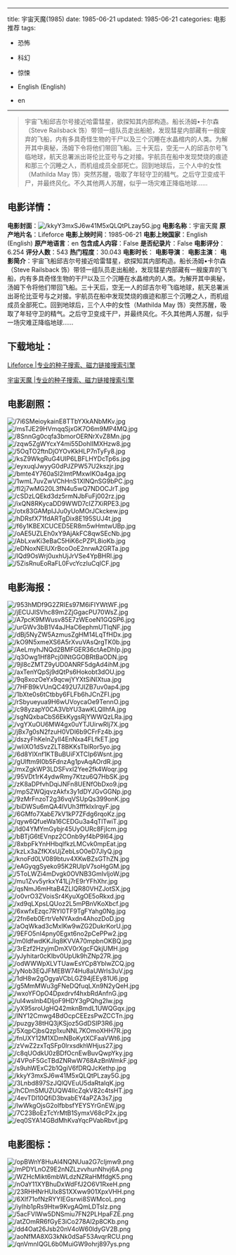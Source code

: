 
---
title: 宇宙天魔(1985)
date: 1985-06-21
updated: 1985-06-21
categories: 电影推荐
tags:
- 恐怖
- 科幻
- 惊悚

- English (English)
- en
---


> 宇宙飞船邱吉尔号接近哈雷彗星，欲探知其内部构造。船长汤姆•卡尔森（Steve Railsback 饰）带领一组队员走出船舱，发现彗星内部藏有一艘废弃的飞船，内有多具奇怪生物的干尸以及三个沉睡在水晶棺内的人类。为解开其中奥秘，汤姆下令将他们带回飞船。三十天后，空无一人的邱吉尔号飞临地球，航天总署派出哥伦比亚号与之对接。宇航员在船中发现焚烧的痕迹和那三个沉睡之人，而机组成员全部死亡。回到地球后，三个人中的女性（Mathilda May 饰）突然苏醒，吸取了年轻守卫的精气。之后守卫变成干尸，并最终风化。不久其他两人苏醒，似乎一场灾难正降临地球……

## **电影详情**：

**电影封面**：<img src="https://image.tmdb.org/t/p/w200/kkyY3mxSJ6w41M5xQLQtPLzay5G.jpg" alt="/kkyY3mxSJ6w41M5xQLQtPLzay5G.jpg" title="/kkyY3mxSJ6w41M5xQLQtPLzay5G.jpg">
**电影名称**：宇宙天魔
**原产地片名**：Lifeforce
**电影上映时间**：1985-06-21
**电影上映国家**：English (English)
**原产地语言**：en
**包含成人内容**：False
**是否纪录片**：False
**电影评分**：6.254
**评分人数**：543
**热门程度**：30.043
**电影时长**：
**电影导演**：
**电影主演**：
**电影简介**：宇宙飞船邱吉尔号接近哈雷彗星，欲探知其内部构造。船长汤姆•卡尔森（Steve Railsback 饰）带领一组队员走出船舱，发现彗星内部藏有一艘废弃的飞船，内有多具奇怪生物的干尸以及三个沉睡在水晶棺内的人类。为解开其中奥秘，汤姆下令将他们带回飞船。三十天后，空无一人的邱吉尔号飞临地球，航天总署派出哥伦比亚号与之对接。宇航员在船中发现焚烧的痕迹和那三个沉睡之人，而机组成员全部死亡。回到地球后，三个人中的女性（Mathilda May 饰）突然苏醒，吸取了年轻守卫的精气。之后守卫变成干尸，并最终风化。不久其他两人苏醒，似乎一场灾难正降临地球……

## **下载地址**：
[Lifeforce |专业的种子搜索、磁力链接搜索引擎](https://movie.amd794.com:2083/?search=Lifeforce&ordering=&mode=match_phrase&page_size=10&page=1)

[宇宙天魔 |专业的种子搜索、磁力链接搜索引擎](https://movie.amd794.com:2083/?search=%E5%AE%87%E5%AE%99%E5%A4%A9%E9%AD%94&ordering=&mode=match_phrase&page_size=10&page=1)
 

## **电影剧照**：
<img src="https://image.tmdb.org/t/p/original/7i6SMeioykainE8TTbYXkANbMKv.jpg" alt="/7i6SMeioykainE8TTbYXkANbMKv.jpg" title="/7i6SMeioykainE8TTbYXkANbMKv.jpg"><img src="https://image.tmdb.org/t/p/original/msTJE29HVmqqSjxGK7O6m9MP4MQ.jpg" alt="/msTJE29HVmqqSjxGK7O6m9MP4MQ.jpg" title="/msTJE29HVmqqSjxGK7O6m9MP4MQ.jpg"><img src="https://image.tmdb.org/t/p/original/8SnnGg0cqfa3bmorOERNrXvZ8Mn.jpg" alt="/8SnnGg0cqfa3bmorOERNrXvZ8Mn.jpg" title="/8SnnGg0cqfa3bmorOERNrXvZ8Mn.jpg"><img src="https://image.tmdb.org/t/p/original/zqw5ZgWYcxY4mi55DohIIMXHzw8.jpg" alt="/zqw5ZgWYcxY4mi55DohIIMXHzw8.jpg" title="/zqw5ZgWYcxY4mi55DohIIMXHzw8.jpg"><img src="https://image.tmdb.org/t/p/original/5OqTO2ftnDjOYOvKkHLP7nTyFy8.jpg" alt="/5OqTO2ftnDjOYOvKkHLP7nTyFy8.jpg" title="/5OqTO2ftnDjOYOvKkHLP7nTyFy8.jpg"><img src="https://image.tmdb.org/t/p/original/ksZ9WkgRuG4UIP6LBFLHYDcTp6s.jpg" alt="/ksZ9WkgRuG4UIP6LBFLHYDcTp6s.jpg" title="/ksZ9WkgRuG4UIP6LBFLHYDcTp6s.jpg"><img src="https://image.tmdb.org/t/p/original/eyxuqlJwyyG0dPJZPW57U2kszjr.jpg" alt="/eyxuqlJwyyG0dPJZPW57U2kszjr.jpg" title="/eyxuqlJwyyG0dPJZPW57U2kszjr.jpg"><img src="https://image.tmdb.org/t/p/original/bmte4Y760aSI2lmtPMxwIKOa4ga.jpg" alt="/bmte4Y760aSI2lmtPMxwIKOa4ga.jpg" title="/bmte4Y760aSI2lmtPMxwIKOa4ga.jpg"><img src="https://image.tmdb.org/t/p/original/1wmL7uvZwVChHnS1XINQnSG9bPC.jpg" alt="/1wmL7uvZwVChHnS1XINQnSG9bPC.jpg" title="/1wmL7uvZwVChHnS1XINQnSG9bPC.jpg"><img src="https://image.tmdb.org/t/p/original/fI2j7wMG20L3fN4u5wQ7NDOCJrT.jpg" alt="/fI2j7wMG20L3fN4u5wQ7NDOCJrT.jpg" title="/fI2j7wMG20L3fN4u5wQ7NDOCJrT.jpg"><img src="https://image.tmdb.org/t/p/original/cSDzLQEkd3dz5rmNJbFuFj002rz.jpg" alt="/cSDzLQEkd3dz5rmNJbFuFj002rz.jpg" title="/cSDzLQEkd3dz5rmNJbFuFj002rz.jpg"><img src="https://image.tmdb.org/t/p/original/ixQN8RKycaDD9WWD7cIZ7XiRPE3.jpg" alt="/ixQN8RKycaDD9WWD7cIZ7XiRPE3.jpg" title="/ixQN8RKycaDD9WWD7cIZ7XiRPE3.jpg"><img src="https://image.tmdb.org/t/p/original/otx83GAMpIJJu0yUoMOrJCkckew.jpg" alt="/otx83GAMpIJJu0yUoMOrJCkckew.jpg" title="/otx83GAMpIJJu0yUoMOrJCkckew.jpg"><img src="https://image.tmdb.org/t/p/original/hDRsfX71fdARTgDix8E195SUJ4t.jpg" alt="/hDRsfX71fdARTgDix8E195SUJ4t.jpg" title="/hDRsfX71fdARTgDix8E195SUJ4t.jpg"><img src="https://image.tmdb.org/t/p/original/f6y1KBEXCUCED5ER8m5wHmtwUBp.jpg" alt="/f6y1KBEXCUCED5ER8m5wHmtwUBp.jpg" title="/f6y1KBEXCUCED5ER8m5wHmtwUBp.jpg"><img src="https://image.tmdb.org/t/p/original/oAE5UZLEh0xY9AjAkFC8qwSEcNb.jpg" alt="/oAE5UZLEh0xY9AjAkFC8qwSEcNb.jpg" title="/oAE5UZLEh0xY9AjAkFC8qwSEcNb.jpg"><img src="https://image.tmdb.org/t/p/original/AbLxwKi3eBaC5HiK6cPZPL8ioKb.jpg" alt="/AbLxwKi3eBaC5HiK6cPZPL8ioKb.jpg" title="/AbLxwKi3eBaC5HiK6cPZPL8ioKb.jpg"><img src="https://image.tmdb.org/t/p/original/eDNoxNElUXrBcoOoE2nrwA2GRTa.jpg" alt="/eDNoxNElUXrBcoOoE2nrwA2GRTa.jpg" title="/eDNoxNElUXrBcoOoE2nrwA2GRTa.jpg"><img src="https://image.tmdb.org/t/p/original/lQd9OsWrj0uxhUjJrVSe4YpBHRl.jpg" alt="/lQd9OsWrj0uxhUjJrVSe4YpBHRl.jpg" title="/lQd9OsWrj0uxhUjJrVSe4YpBHRl.jpg"><img src="https://image.tmdb.org/t/p/original/5ZisRnuEoRaFL0FvcYczIuCqlCF.jpg" alt="/5ZisRnuEoRaFL0FvcYczIuCqlCF.jpg" title="/5ZisRnuEoRaFL0FvcYczIuCqlCF.jpg">

## **电影海报**：
<img src="https://image.tmdb.org/t/p/original/953hMDf9G2ZRIEs97M6iFIYWtWF.jpg" alt="/953hMDf9G2ZRIEs97M6iFIYWtWF.jpg" title="/953hMDf9G2ZRIEs97M6iFIYWtWF.jpg"><img src="https://image.tmdb.org/t/p/original/jECUJlSVhc89m2ZjGgacPU70WsZ.jpg" alt="/jECUJlSVhc89m2ZjGgacPU70WsZ.jpg" title="/jECUJlSVhc89m2ZjGgacPU70WsZ.jpg"><img src="https://image.tmdb.org/t/p/original/A7pcK9MWusv85E7zWEoeN1GQSP6.jpg" alt="/A7pcK9MWusv85E7zWEoeN1GQSP6.jpg" title="/A7pcK9MWusv85E7zWEoeN1GQSP6.jpg"><img src="https://image.tmdb.org/t/p/original/urGWv3bB1V4aJHaC6ephmUTlqNF.jpg" alt="/urGWv3bB1V4aJHaC6ephmUTlqNF.jpg" title="/urGWv3bB1V4aJHaC6ephmUTlqNF.jpg"><img src="https://image.tmdb.org/t/p/original/dBj5NyZW5AzmusZgHM14LqTfHDx.jpg" alt="/dBj5NyZW5AzmusZgHM14LqTfHDx.jpg" title="/dBj5NyZW5AzmusZgHM14LqTfHDx.jpg"><img src="https://image.tmdb.org/t/p/original/kO9N5xmeXS6A5rXvuVAsQrgTK0b.jpg" alt="/kO9N5xmeXS6A5rXvuVAsQrgTK0b.jpg" title="/kO9N5xmeXS6A5rXvuVAsQrgTK0b.jpg"><img src="https://image.tmdb.org/t/p/original/AeLmyhJNQd2BMFGER36ctAeDhIp.jpg" alt="/AeLmyhJNQd2BMFGER36ctAeDhIp.jpg" title="/AeLmyhJNQd2BMFGER36ctAeDhIp.jpg"><img src="https://image.tmdb.org/t/p/original/q3Owg1Hf8Pcj0lNtGGOBRtBaODN.jpg" alt="/q3Owg1Hf8Pcj0lNtGGOBRtBaODN.jpg" title="/q3Owg1Hf8Pcj0lNtGGOBRtBaODN.jpg"><img src="https://image.tmdb.org/t/p/original/9jl8cZMTZ9yUD0ANRF5dgAd4ihM.jpg" alt="/9jl8cZMTZ9yUD0ANRF5dgAd4ihM.jpg" title="/9jl8cZMTZ9yUD0ANRF5dgAd4ihM.jpg"><img src="https://image.tmdb.org/t/p/original/axTenYQpSj9dQtPs6Hokobt3dOU.jpg" alt="/axTenYQpSj9dQtPs6Hokobt3dOU.jpg" title="/axTenYQpSj9dQtPs6Hokobt3dOU.jpg"><img src="https://image.tmdb.org/t/p/original/9q8xozOeYx9qcwjYYXtSiNIXtua.jpg" alt="/9q8xozOeYx9qcwjYYXtSiNIXtua.jpg" title="/9q8xozOeYx9qcwjYYXtSiNIXtua.jpg"><img src="https://image.tmdb.org/t/p/original/7HFB9kVUnQC492U7JIZB7uv0ap4.jpg" alt="/7HFB9kVUnQC492U7JIZB7uv0ap4.jpg" title="/7HFB9kVUnQC492U7JIZB7uv0ap4.jpg"><img src="https://image.tmdb.org/t/p/original/1bXte0s6tCtbby6FLFb6hJCnZFI.jpg" alt="/1bXte0s6tCtbby6FLFb6hJCnZFI.jpg" title="/1bXte0s6tCtbby6FLFb6hJCnZFI.jpg"><img src="https://image.tmdb.org/t/p/original/rSbyueyua9H6wUVoycaOe9TennO.jpg" alt="/rSbyueyua9H6wUVoycaOe9TennO.jpg" title="/rSbyueyua9H6wUVoycaOe9TennO.jpg"><img src="https://image.tmdb.org/t/p/original/c98yzapY0CA3VbYU3awKLQllhfA.jpg" alt="/c98yzapY0CA3VbYU3awKLQllhfA.jpg" title="/c98yzapY0CA3VbYU3awKLQllhfA.jpg"><img src="https://image.tmdb.org/t/p/original/sgNQxbaCbS6EkKygsRjYWWQzLRa.jpg" alt="/sgNQxbaCbS6EkKygsRjYWWQzLRa.jpg" title="/sgNQxbaCbS6EkKygsRjYWWQzLRa.jpg"><img src="https://image.tmdb.org/t/p/original/vgYXuOU6MW4gx0uYTJUirwRlj7X.jpg" alt="/vgYXuOU6MW4gx0uYTJUirwRlj7X.jpg" title="/vgYXuOU6MW4gx0uYTJUirwRlj7X.jpg"><img src="https://image.tmdb.org/t/p/original/jBx7g0sN2fzuH0VDl6b9CFrFz4b.jpg" alt="/jBx7g0sN2fzuH0VDl6b9CFrFz4b.jpg" title="/jBx7g0sN2fzuH0VDl6b9CFrFz4b.jpg"><img src="https://image.tmdb.org/t/p/original/dszyFhKeInZyIl4EnNxa4FLfkET.jpg" alt="/dszyFhKeInZyIl4EnNxa4FLfkET.jpg" title="/dszyFhKeInZyIl4EnNxa4FLfkET.jpg"><img src="https://image.tmdb.org/t/p/original/wIiXO1dSvzZLT8BKKsTblRor5yo.jpg" alt="/wIiXO1dSvzZLT8BKKsTblRor5yo.jpg" title="/wIiXO1dSvzZLT8BKKsTblRor5yo.jpg"><img src="https://image.tmdb.org/t/p/original/6d8YlXnf1KTBuBUiFXTCIp6Wsnt.jpg" alt="/6d8YlXnf1KTBuBUiFXTCIp6Wsnt.jpg" title="/6d8YlXnf1KTBuBUiFXTCIp6Wsnt.jpg"><img src="https://image.tmdb.org/t/p/original/gUlftm9I0b5FdnzAg1pvAqAOrdR.jpg" alt="/gUlftm9I0b5FdnzAg1pvAqAOrdR.jpg" title="/gUlftm9I0b5FdnzAg1pvAqAOrdR.jpg"><img src="https://image.tmdb.org/t/p/original/mxZgkWP3LDSFvxI2Yee2fk4Woqr.jpg" alt="/mxZgkWP3LDSFvxI2Yee2fk4Woqr.jpg" title="/mxZgkWP3LDSFvxI2Yee2fk4Woqr.jpg"><img src="https://image.tmdb.org/t/p/original/95VDt1rK4ydwRmy7Ktzu6Q7HbSK.jpg" alt="/95VDt1rK4ydwRmy7Ktzu6Q7HbSK.jpg" title="/95VDt1rK4ydwRmy7Ktzu6Q7HbSK.jpg"><img src="https://image.tmdb.org/t/p/original/zK8aDPfvhDqiJNFn8UENfObDxo9.jpg" alt="/zK8aDPfvhDqiJNFn8UENfObDxo9.jpg" title="/zK8aDPfvhDqiJNFn8UENfObDxo9.jpg"><img src="https://image.tmdb.org/t/p/original/mpSZWQjqvzAkfx3y1dDYJGvGGNp.jpg" alt="/mpSZWQjqvzAkfx3y1dDYJGvGGNp.jpg" title="/mpSZWQjqvzAkfx3y1dDYJGvGGNp.jpg"><img src="https://image.tmdb.org/t/p/original/9zMrFnzoT2g36vqVSUpQs399onK.jpg" alt="/9zMrFnzoT2g36vqVSUpQs399onK.jpg" title="/9zMrFnzoT2g36vqVSUpQs399onK.jpg"><img src="https://image.tmdb.org/t/p/original/biDWSu6mQA4lVUh3fffkIxIrqyF.jpg" alt="/biDWSu6mQA4lVUh3fffkIxIrqyF.jpg" title="/biDWSu6mQA4lVUh3fffkIxIrqyF.jpg"><img src="https://image.tmdb.org/t/p/original/6GMfo7XabE7kV1kP7ZFdg6rqoKz.jpg" alt="/6GMfo7XabE7kV1kP7ZFdg6rqoKz.jpg" title="/6GMfo7XabE7kV1kP7ZFdg6rqoKz.jpg"><img src="https://image.tmdb.org/t/p/original/qyw6QfueWa16CEDGu3a4qTlTwiT.jpg" alt="/qyw6QfueWa16CEDGu3a4qTlTwiT.jpg" title="/qyw6QfueWa16CEDGu3a4qTlTwiT.jpg"><img src="https://image.tmdb.org/t/p/original/ld04YMYmGybjr45UyOURc8FjIcm.jpg" alt="/ld04YMYmGybjr45UyOURc8FjIcm.jpg" title="/ld04YMYmGybjr45UyOURc8FjIcm.jpg"><img src="https://image.tmdb.org/t/p/original/bBTjG6tEVnpz2COnb9yf4bP9l64.jpg" alt="/bBTjG6tEVnpz2COnb9yf4bP9l64.jpg" title="/bBTjG6tEVnpz2COnb9yf4bP9l64.jpg"><img src="https://image.tmdb.org/t/p/original/8xbpFkYnHHbqlfkzLMCvk0mpEat.jpg" alt="/8xbpFkYnHHbqlfkzLMCvk0mpEat.jpg" title="/8xbpFkYnHHbqlfkzLMCvk0mpEat.jpg"><img src="https://image.tmdb.org/t/p/original/kzLx3aZfKXsUjZebLsO0eD7JlyQ.jpg" alt="/kzLx3aZfKXsUjZebLsO0eD7JlyQ.jpg" title="/kzLx3aZfKXsUjZebLsO0eD7JlyQ.jpg"><img src="https://image.tmdb.org/t/p/original/knoFd0LV089btuv4XKwBZsGThZN.jpg" alt="/knoFd0LV089btuv4XKwBZsGThZN.jpg" title="/knoFd0LV089btuv4XKwBZsGThZN.jpg"><img src="https://image.tmdb.org/t/p/original/eAGyqgSyeko95K2RUlpV7soHgGM.jpg" alt="/eAGyqgSyeko95K2RUlpV7soHgGM.jpg" title="/eAGyqgSyeko95K2RUlpV7soHgGM.jpg"><img src="https://image.tmdb.org/t/p/original/5ToLWZi4mDvgk0OVNB3GmIvljoW.jpg" alt="/5ToLWZi4mDvgk0OVNB3GmIvljoW.jpg" title="/5ToLWZi4mDvgk0OVNB3GmIvljoW.jpg"><img src="https://image.tmdb.org/t/p/original/mu1Zvv5yrkxY41Lj7rE9rYFhXhr.jpg" alt="/mu1Zvv5yrkxY41Lj7rE9rYFhXhr.jpg" title="/mu1Zvv5yrkxY41Lj7rE9rYFhXhr.jpg"><img src="https://image.tmdb.org/t/p/original/qsNmJ6mHtaB4ZLlQR80VHZJotSX.jpg" alt="/qsNmJ6mHtaB4ZLlQR80VHZJotSX.jpg" title="/qsNmJ6mHtaB4ZLlQR80VHZJotSX.jpg"><img src="https://image.tmdb.org/t/p/original/o0vrO3ZVoisSr4KyuXgOE5oRkxd.jpg" alt="/o0vrO3ZVoisSr4KyuXgOE5oRkxd.jpg" title="/o0vrO3ZVoisSr4KyuXgOE5oRkxd.jpg"><img src="https://image.tmdb.org/t/p/original/xd9qLXpsLQUoz2L5mPBnVKoXbcf.jpg" alt="/xd9qLXpsLQUoz2L5mPBnVKoXbcf.jpg" title="/xd9qLXpsLQUoz2L5mPBnVKoXbcf.jpg"><img src="https://image.tmdb.org/t/p/original/6xwfxEzqc7RYI0TF9TgFYahg0Ng.jpg" alt="/6xwfxEzqc7RYI0TF9TgFYahg0Ng.jpg" title="/6xwfxEzqc7RYI0TF9TgFYahg0Ng.jpg"><img src="https://image.tmdb.org/t/p/original/2fn6eb0ErtrVeNYAxdn4AhozDoD.jpg" alt="/2fn6eb0ErtrVeNYAxdn4AhozDoD.jpg" title="/2fn6eb0ErtrVeNYAxdn4AhozDoD.jpg"><img src="https://image.tmdb.org/t/p/original/aOqWkad3cMxIKw9wZG2DukrKorU.jpg" alt="/aOqWkad3cMxIKw9wZG2DukrKorU.jpg" title="/aOqWkad3cMxIKw9wZG2DukrKorU.jpg"><img src="https://image.tmdb.org/t/p/original/9EFO5nI4pny0Egxt6no2pCePPw2.jpg" alt="/9EFO5nI4pny0Egxt6no2pCePPw2.jpg" title="/9EFO5nI4pny0Egxt6no2pCePPw2.jpg"><img src="https://image.tmdb.org/t/p/original/m0ldfwdKKJIq8KVVA70mpbnOKBQ.jpg" alt="/m0ldfwdKKJIq8KVVA70mpbnOKBQ.jpg" title="/m0ldfwdKKJIq8KVVA70mpbnOKBQ.jpg"><img src="https://image.tmdb.org/t/p/original/3rEzf2HzyjmDmXV0rXgcFQkjUMH.jpg" alt="/3rEzf2HzyjmDmXV0rXgcFQkjUMH.jpg" title="/3rEzf2HzyjmDmXV0rXgcFQkjUMH.jpg"><img src="https://image.tmdb.org/t/p/original/yJyhitar0cKIbv0UpUk9hZNp27R.jpg" alt="/yJyhitar0cKIbv0UpUk9hZNp27R.jpg" title="/yJyhitar0cKIbv0UpUk9hZNp27R.jpg"><img src="https://image.tmdb.org/t/p/original/odWWWpXLVTUawEsYCp8YblwZCQ.jpg" alt="/odWWWpXLVTUawEsYCp8YblwZCQ.jpg" title="/odWWWpXLVTUawEsYCp8YblwZCQ.jpg"><img src="https://image.tmdb.org/t/p/original/yNob3EQJFMEBW74Hu8aUWrIs3uV.jpg" alt="/yNob3EQJFMEBW74Hu8aUWrIs3uV.jpg" title="/yNob3EQJFMEBW74Hu8aUWrIs3uV.jpg"><img src="https://image.tmdb.org/t/p/original/1dH8w2gOgyaVCbLGZ94jEEy81U6.jpg" alt="/1dH8w2gOgyaVCbLGZ94jEEy81U6.jpg" title="/1dH8w2gOgyaVCbLGZ94jEEy81U6.jpg"><img src="https://image.tmdb.org/t/p/original/g5MmMWu3gFNeDQfuqLXn9N2yQeH.jpg" alt="/g5MmMWu3gFNeDQfuqLXn9N2yQeH.jpg" title="/g5MmMWu3gFNeDQfuqLXn9N2yQeH.jpg"><img src="https://image.tmdb.org/t/p/original/wxoYFOpO4Dpxdrvf4hxbRdAnfnG.jpg" alt="/wxoYFOpO4Dpxdrvf4hxbRdAnfnG.jpg" title="/wxoYFOpO4Dpxdrvf4hxbRdAnfnG.jpg"><img src="https://image.tmdb.org/t/p/original/uI4wsInb4DljoF9HDY3gPQhg2lw.jpg" alt="/uI4wsInb4DljoF9HDY3gPQhg2lw.jpg" title="/uI4wsInb4DljoF9HDY3gPQhg2lw.jpg"><img src="https://image.tmdb.org/t/p/original/yX95sroUgHQ42mknBmdL1UWQGqx.jpg" alt="/yX95sroUgHQ42mknBmdL1UWQGqx.jpg" title="/yX95sroUgHQ42mknBmdL1UWQGqx.jpg"><img src="https://image.tmdb.org/t/p/original/lNY12Cmwg4BdOcpCEEzsPwZCCTn.jpg" alt="/lNY12Cmwg4BdOcpCEEzsPwZCCTn.jpg" title="/lNY12Cmwg4BdOcpCEEzsPwZCCTn.jpg"><img src="https://image.tmdb.org/t/p/original/puzgy38tHQ3jKSjoz5GdDSIP3R6.jpg" alt="/puzgy38tHQ3jKSjoz5GdDSIP3R6.jpg" title="/puzgy38tHQ3jKSjoz5GdDSIP3R6.jpg"><img src="https://image.tmdb.org/t/p/original/5XqpCjbsQzp1xuNNL7KOmoXHH7R.jpg" alt="/5XqpCjbsQzp1xuNNL7KOmoXHH7R.jpg" title="/5XqpCjbsQzp1xuNNL7KOmoXHH7R.jpg"><img src="https://image.tmdb.org/t/p/original/fnUXY12M1XDmNBoKytXCFaaVWt6.jpg" alt="/fnUXY12M1XDmNBoKytXCFaaVWt6.jpg" title="/fnUXY12M1XDmNBoKytXCFaaVWt6.jpg"><img src="https://image.tmdb.org/t/p/original/zVwZ2zxTqSFp0IrxsdkhWHjus27.jpg" alt="/zVwZ2zxTqSFp0IrxsdkhWHjus27.jpg" title="/zVwZ2zxTqSFp0IrxsdkhWHjus27.jpg"><img src="https://image.tmdb.org/t/p/original/c8qUOdkU0zBDfOcnEwBuvQwpYky.jpg" alt="/c8qUOdkU0zBDfOcnEwBuvQwpYky.jpg" title="/c8qUOdkU0zBDfOcnEwBuvQwpYky.jpg"><img src="https://image.tmdb.org/t/p/original/4VPoF5GcTBdZNRwW768AzBnWmkF.jpg" alt="/4VPoF5GcTBdZNRwW768AzBnWmkF.jpg" title="/4VPoF5GcTBdZNRwW768AzBnWmkF.jpg"><img src="https://image.tmdb.org/t/p/original/s9uhWExC2b1QgiV6fDRQJcKethp.jpg" alt="/s9uhWExC2b1QgiV6fDRQJcKethp.jpg" title="/s9uhWExC2b1QgiV6fDRQJcKethp.jpg"><img src="https://image.tmdb.org/t/p/original/kkyY3mxSJ6w41M5xQLQtPLzay5G.jpg" alt="/kkyY3mxSJ6w41M5xQLQtPLzay5G.jpg" title="/kkyY3mxSJ6w41M5xQLQtPLzay5G.jpg"><img src="https://image.tmdb.org/t/p/original/3Lnbd897SzJQlQVEuU5daRtaIqK.jpg" alt="/3Lnbd897SzJQlQVEuU5daRtaIqK.jpg" title="/3Lnbd897SzJQlQVEuU5daRtaIqK.jpg"><img src="https://image.tmdb.org/t/p/original/hCDmSMUZUQW4IlcZqkV82c4tsHT.jpg" alt="/hCDmSMUZUQW4IlcZqkV82c4tsHT.jpg" title="/hCDmSMUZUQW4IlcZqkV82c4tsHT.jpg"><img src="https://image.tmdb.org/t/p/original/4evTDl10QfiD3bvabEY4aPZA3s7.jpg" alt="/4evTDl10QfiD3bvabEY4aPZA3s7.jpg" title="/4evTDl10QfiD3bvabEY4aPZA3s7.jpg"><img src="https://image.tmdb.org/t/p/original/lwWkgOjsG2olfbbsfYEYSYrGnEW.jpg" alt="/lwWkgOjsG2olfbbsfYEYSYrGnEW.jpg" title="/lwWkgOjsG2olfbbsfYEYSYrGnEW.jpg"><img src="https://image.tmdb.org/t/p/original/7C23BoEzTcYrMtB1SymxV68cP2x.jpg" alt="/7C23BoEzTcYrMtB1SymxV68cP2x.jpg" title="/7C23BoEzTcYrMtB1SymxV68cP2x.jpg"><img src="https://image.tmdb.org/t/p/original/eq0SYA14GBdMhKvaYqcPVabRbvf.jpg" alt="/eq0SYA14GBdMhKvaYqcPVabRbvf.jpg" title="/eq0SYA14GBdMhKvaYqcPVabRbvf.jpg">

## **电影图标**：
<img src="https://image.tmdb.org/t/p/original/opBWnY8HuAl4NQNUua2G7cIjmw9.png" alt="/opBWnY8HuAl4NQNUua2G7cIjmw9.png" title="/opBWnY8HuAl4NQNUua2G7cIjmw9.png"><img src="https://image.tmdb.org/t/p/original/mPDYLnOZ9E2nNZLzvvhunNhvj6A.png" alt="/mPDYLnOZ9E2nNZLzvvhunNhvj6A.png" title="/mPDYLnOZ9E2nNZLzvvhunNhvj6A.png"><img src="https://image.tmdb.org/t/p/original/WZHcMikt6mbWLdzNZRaHMfdgK5.png" alt="/WZHcMikt6mbWLdzNZRaHMfdgK5.png" title="/WZHcMikt6mbWLdzNZRaHMfdgK5.png"><img src="https://image.tmdb.org/t/p/original/nOaY11XYBhuDxWdFfJ2O6V1RxeH.png" alt="/nOaY11XYBhuDxWdFfJ2O6V1RxeH.png" title="/nOaY11XYBhuDxWdFfJ2O6V1RxeH.png"><img src="https://image.tmdb.org/t/p/original/23RHHNrHUlx8S1XXww901XpxVHH.png" alt="/23RHHNrHUlx8S1XXww901XpxVHH.png" title="/23RHHNrHUlx8S1XXww901XpxVHH.png"><img src="https://image.tmdb.org/t/p/original/6Xlf71ofNzRYYIEGsrwi8SWMcoL.png" alt="/6Xlf71ofNzRYYIEGsrwi8SWMcoL.png" title="/6Xlf71ofNzRYYIEGsrwi8SWMcoL.png"><img src="https://image.tmdb.org/t/p/original/iyIhb1pRs9Htw9KvgAQmLDTsIz.png" alt="/iyIhb1pRs9Htw9KvgAQmLDTsIz.png" title="/iyIhb1pRs9Htw9KvgAQmLDTsIz.png"><img src="https://image.tmdb.org/t/p/original/5acFVlWw5DNSmiu7FN2PLHpaFZE.png" alt="/5acFVlWw5DNSmiu7FN2PLHpaFZE.png" title="/5acFVlWw5DNSmiu7FN2PLHpaFZE.png"><img src="https://image.tmdb.org/t/p/original/atZOmRR6fGyE3iCo278Al2p8CKb.png" alt="/atZOmRR6fGyE3iCo278Al2p8CKb.png" title="/atZOmRR6fGyE3iCo278Al2p8CKb.png"><img src="https://image.tmdb.org/t/p/original/dd4Oat26Jsb20nV4oW60ldyGV2B.png" alt="/dd4Oat26Jsb20nV4oW60ldyGV2B.png" title="/dd4Oat26Jsb20nV4oW60ldyGV2B.png"><img src="https://image.tmdb.org/t/p/original/aoNfMA8XG3kNk0dSaF53AvqrRCU.png" alt="/aoNfMA8XG3kNk0dSaF53AvqrRCU.png" title="/aoNfMA8XG3kNk0dSaF53AvqrRCU.png"><img src="https://image.tmdb.org/t/p/original/qnVmnIQGL6b0MuiGW9ohrj897ys.png" alt="/qnVmnIQGL6b0MuiGW9ohrj897ys.png" title="/qnVmnIQGL6b0MuiGW9ohrj897ys.png">
